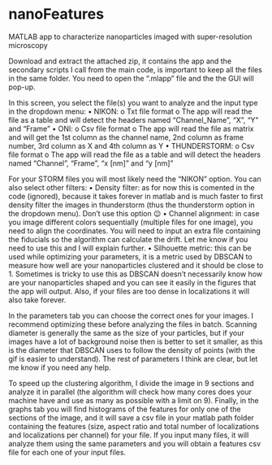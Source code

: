 # nanoFeatures
MATLAB app to characterize nanoparticles imaged with super-resolution microscopy

Download and extract the attached zip, it contains the app and the secondary scripts I call from the main code, is important to keep all the files in the same folder. You need to open the “.mlapp” file and the the GUI will pop-up.
 

In this screen, you select the file(s) you want to analyze and the input type in the dropdown menu:
•	NIKON:
o	Txt file format
o	The app will read the file as a table and will detect the headers named “Channel_Name”, “X”, “Y” and “Frame”
•	ONI:
o	Csv file format
o	The app will read the file as matrix and will get the 1st column as the channel name, 2nd column as frame number, 3rd column as X and 4th column as Y
•	THUNDERSTORM:
o	Csv file format
o	The app will read the file as a table and will detect the headers named “Channel”, “Frame”, “x [nm]” and “y [nm]” 

For your STORM files you will most likely need the “NIKON” option. You can also select other filters:
•	Density filter: as for now this is comented in the code (ignored), because it takes forever in matlab and is much faster to first density filter the images in thunderstorm (thus the thunderstorm option in the dropdown menu). Don’t use this option 😉
•	Channel alignment: in case you image different colors sequentially (multiple files for one image), you need to align the coordinates. You will need to input an extra file containing the fiducials so the algorithm can calculate the drift. Let me know if you need to use this and I will explain further.
•	Silhouette metric: this can be used while optimizing your parameters, it is a metric used by DBSCAN to measure how well are your nanoparticles clustered and it should be close to 1. Sometimes is tricky to use this as DBSCAN doesn’t necessarily know how are your nanoparticles shaped and you can see it easily in the figures that the app will output. Also, if your files are too dense in localizations it will also take forever.

 

In the parameters tab you can choose the correct ones for your images. I recommend optimizing these before analyzing the files in batch. Scanning diameter is generally the same as the size of your particles, but if your images have a lot of background noise then is better to set it smaller, as this is the diameter that DBSCAN uses to follow the density of points (with the gif is easier to understand). The rest of parameters I think are clear, but let me know if you need any help.
 

To speed up the clustering algorithm, I divide the image in 9 sections and analyze it in parallel (the algorithm will check how many cores does your machine have and use as many as possible with a limit on 9). Finally, in the graphs tab you will find histograms of the features for only one of the sections of the image, and it will save a csv file in your matlab path folder containing the features (size, aspect ratio and total number of localizations and localizations per channel) for your file. If you input many files, it will analyze them using the same parameters and you will obtain a features csv file for each one of your input files.

